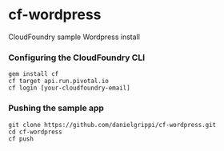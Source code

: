 cf-wordpress
============

CloudFoundry sample Wordpress install


### Configuring the CloudFoundry CLI
```
gem install cf
cf target api.run.pivotal.io
cf login [your-cloudfoundry-email]
```

### Pushing the sample app
```
git clone https://github.com/danielgrippi/cf-wordpress.git
cd cf-wordpress
cf push
```
